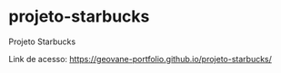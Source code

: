 # projeto-starbucks
 Projeto Starbucks

Link de acesso: https://geovane-portfolio.github.io/projeto-starbucks/
